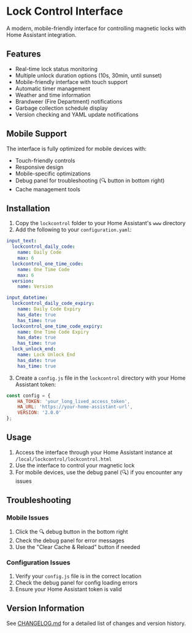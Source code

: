 # Lock Control Interface

A modern, mobile-friendly interface for controlling magnetic locks with Home Assistant integration.

## Features

- Real-time lock status monitoring
- Multiple unlock duration options (10s, 30min, until sunset)
- Mobile-friendly interface with touch support
- Automatic timer management
- Weather and time information
- Brandweer (Fire Department) notifications
- Garbage collection schedule display
- Version checking and YAML update notifications

## Mobile Support

The interface is fully optimized for mobile devices with:
- Touch-friendly controls
- Responsive design
- Mobile-specific optimizations
- Debug panel for troubleshooting (🔍 button in bottom right)
- Cache management tools

## Installation

1. Copy the `lockcontrol` folder to your Home Assistant's `www` directory
2. Add the following to your `configuration.yaml`:

```yaml
input_text:
  lockcontrol_daily_code:
    name: Daily Code
    max: 6
  lockcontrol_one_time_code:
    name: One Time Code
    max: 6
  version:
    name: Version

input_datetime:
  lockcontrol_daily_code_expiry:
    name: Daily Code Expiry
    has_date: true
    has_time: true
  lockcontrol_one_time_code_expiry:
    name: One Time Code Expiry
    has_date: true
    has_time: true
  lock_unlock_end:
    name: Lock Unlock End
    has_date: true
    has_time: true
```

3. Create a `config.js` file in the `lockcontrol` directory with your Home Assistant token:

```javascript
const config = {
    HA_TOKEN: 'your_long_lived_access_token',
    HA_URL: 'https://your-home-assistant-url',
    VERSION: '2.0.0'
};
```

## Usage

1. Access the interface through your Home Assistant instance at `/local/lockcontrol/lockcontrol.html`
2. Use the interface to control your magnetic lock
3. For mobile devices, use the debug panel (🔍) if you encounter any issues

## Troubleshooting

### Mobile Issues
1. Click the 🔍 debug button in the bottom right
2. Check the debug panel for error messages
3. Use the "Clear Cache & Reload" button if needed

### Configuration Issues
1. Verify your `config.js` file is in the correct location
2. Check the debug panel for config loading errors
3. Ensure your Home Assistant token is valid

## Version Information

See [CHANGELOG.md](CHANGELOG.md) for a detailed list of changes and version history.
